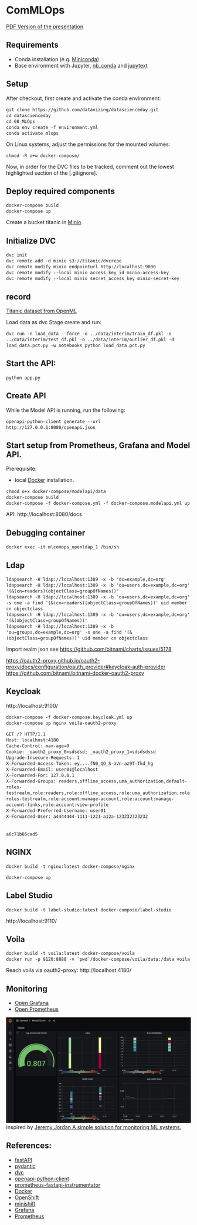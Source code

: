 # ComMLOps

[PDF Version of the presentation](presentation/presentation.pdf)

## Requirements
* Conda installation (e.g. [Miniconda](https://docs.conda.io/en/latest/miniconda.html))
* Base environment with Jupyter, [nb_conda](https://anaconda.org/conda-forge/nb_conda) and [jupytext](https://jupytext.readthedocs.io/en/latest/install.html)
## Setup

After checkout, first create and activate the conda environment:
```
git clone https://github.com/datanizing/datascienceday.git
cd datascienceday
cd 08_MLOps
conda env create -f environment.yml
conda activate mlops
```

On Linux systems, adjust the permissions for the mounted volumes:
```
chmod -R o+w docker-compose/
```

Now, in order for the DVC files to be tracked, comment out the lowest highlighted section of the [.gitignore].

## Deploy required components

```
docker-compose build
docker-compose up
```

Create a bucket titanic in [Minio](http://localhost:9000).

## Initialize DVC

```
dvc init
dvc remote add -d minio s3://titanic/dvcrepo
dvc remote modify minio endpointurl http://localhost:9000
dvc remote modify --local minio access_key_id minio-access-key
dvc remote modify --local minio secret_access_key minio-secret-key
```

## record

[Titanic dataset from OpenML](https://www.openml.org/d/40945)

Load data as dvc Stage create and run:
```
dvc run -n load_data --force -o ../data/interim/train_df.pkl -o ../data/interim/test_df.pkl -o ../data/interim/outlier_df.pkl -d load_data.pct.py -w notebooks python load_data.pct.py
```

## Start the API:

```
python app.py
```

## Create API

While the Model API is running, run the following:
```
openapi-python-client generate --url http://127.0.0.1:8080/openapi.json
```


## Start setup from Prometheus, Grafana and Model API.

Prerequisite: 
* local [Docker](https://docs.docker.com/get-docker/) installation.

```
chmod o+x docker-compose/modelapi/data
docker-compose build
docker-compose -f docker-compose.yml -f docker-compose.modelapi.yml up
```
API: http://localhost:8080/docs

## Debugging container
```
docker exec -it mlcomops_openldap_1 /bin/sh
```
## Ldap
```
ldapsearch -H ldap://localhost:1389 -x -b 'dc=example,dc=org'
ldapsearch -H ldap://localhost:1389 -x -b 'ou=users,dc=example,dc=org' '(&(cn=readers)(objectClass=groupOfNames))'
ldapsearch -H ldap://localhost:1389 -x -b 'ou=users,dc=example,dc=org' -s one -a find '(&(cn=readers)(objectClass=groupOfNames))' uid member cn objectclass
ldapsearch -H ldap://localhost:1389 -x -b 'ou=users,dc=example,dc=org' '(&(objectClass=groupOfNames))'
ldapsearch -H ldap://localhost:1389 -x -b 'ou=groups,dc=example,dc=org' -s one -a find '(&(objectClass=groupOfNames))' uid member cn objectclass

```
Import realm json see
https://github.com/bitnami/charts/issues/5178

https://oauth2-proxy.github.io/oauth2-proxy/docs/configuration/oauth_provider#keycloak-auth-provider
https://github.com/bitnami/bitnami-docker-oauth2-proxy

## Keycloak
http://localhost:9100/

```
docker-compose -f docker-compose.keycloak.yml up
docker-compose up nginx voila-oauth2-proxy
```

```
GET /? HTTP/1.1
Host: localhost:4180
Cache-Control: max-age=0
Cookie: _oauth2_proxy_0=sdsdsd; _oauth2_proxy_1=sdsdsdssd
Upgrade-Insecure-Requests: 1
X-Forwarded-Access-Token: ey....fN0_QO_S-aVn-az9T-Tkd_hg
X-Forwarded-Email: user01@localhost
X-Forwarded-For: 127.0.0.1
X-Forwarded-Groups: readers,offline_access,uma_authorization,default-roles-testrealm,role:readers,role:offline_access,role:uma_authorization,role:default-roles-testrealm,role:account:manage-account,role:account:manage-account-links,role:account:view-profile
X-Forwarded-Preferred-Username: user01
X-Forwarded-User: a4444444-1111-1221-a12a-123232323232


a6c71b85cad5
```

## NGINX
```
docker build -t nginx:latest docker-compose/nginx
```

```
docker-compose up 
```

## Label Studio
```
docker build -t label-studio:latest docker-compose/label-studio
```
http://localhost:9110/
 
## Voila
```
docker build -t voila:latest docker-compose/voila
docker run -p 9120:8888 -v `pwd`/docker-compose/voila/data:/data voila
```
Reach voila via oauth2-proxy:
http://localhost:4180/


## Monitoring

* [Open Grafana](http://localhost:3000)
* [Open Prometheus](http://localhost:9090)

![Dashboard](images/dashboard.png)
Inspired by [Jeremy Jordan
A simple solution for monitoring ML systems.
](https://www.jeremyjordan.me/ml-monitoring/)

## References:
* [fastAPI](https://fastapi.tiangolo.com/)
* [pydantic]()
* [dvc](https://dvc.org/)
* [openapi-python-client](https://github.com/openapi-generators/openapi-python-client)
* [prometheus-fastapi-instrumentator](https://github.com/trallnag/prometheus-fastapi-instrumentator)
* [Docker](https://docs.docker.com/get-docker/)
* [OpenShift](https://www.openshift.com/)
* [minishift](https://docs.okd.io/3.11/minishift/getting-started/index.html)
* [Grafana](https://grafana.com/)
* [Prometheus](https://prometheus.io/)
